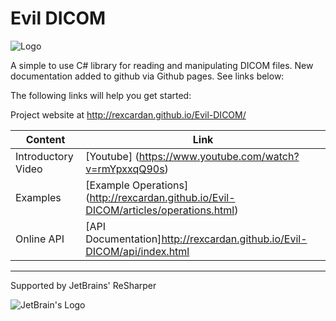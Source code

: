 
Evil DICOM
=============
<img align="center" src="https://github.com/rexcardan/Evil-DICOM/blob/gh-pages/images/evilDicomLogo.png" alt="Logo">

A simple to use C# library for reading and manipulating DICOM files. 
New documentation added to github via Github pages. See links below:

The following links will help you get started:

Project website at 
http://rexcardan.github.io/Evil-DICOM/

| Content | Link |
------------- | -------------
|	Introductory Video | [Youtube] (https://www.youtube.com/watch?v=rmYpxxqQ90s) |
|	Examples | [Example Operations] (http://rexcardan.github.io/Evil-DICOM/articles/operations.html) |
|	Online API | [API Documentation]http://rexcardan.github.io/Evil-DICOM/api/index.html |

***

Supported by JetBrains' ReSharper

![JetBrain's Logo](https://h9jd9q.dm2304.livefilestore.com/y4m0Q1iIXt3uj4zsf5dnlHI4HkdM4wH7JP2G7YCXNLBb6t59byWqX17LvJbJMs1E0PRvabL8ac_aMalS2yiX3pWvDBh-ue-NgmjliEMrPCBIEZ_0HEuMLhNXWKD3TFnhuJ6vglTOksYSo-GjFTnmNmoyNh9m4xxi8myABrlmN57XoMutalXWtRV4hdaay3sJZFXfMO5sVsCsvjXb-fYWS-fxw?width=128&height=138&cropmode=none)
